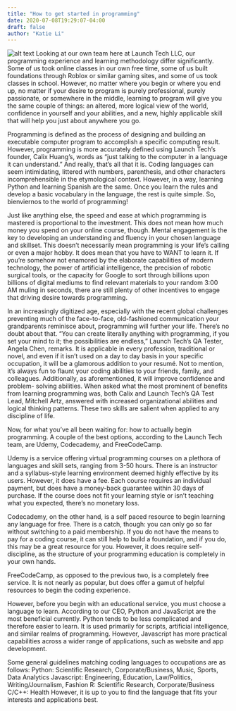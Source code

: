 ```yaml
---
title: "How to get started in programming"
date: 2020-07-08T19:29:07-04:00
draft: false
author: "Katie Li"
---
```

![alt text](https://cdn.ortexo.com/how-to-get-started-in-programming.png "Logo Title Text 1")
Looking at our own team here at Launch Tech LLC, our programming experience and learning methodology differ significantly. Some of us took online classes in our own free time, some of us built foundations through Roblox or similar gaming sites, and some of us took classes in school. However, no matter where you begin or where you end up, no matter if your desire to program is purely professional, purely passionate, or somewhere in the middle, learning to program will give you the same couple of things: an altered, more logical view of the world, confidence in yourself and your abilities, and a new, highly applicable skill that will help you just about anywhere you go.

Programming is defined as the process of designing and building an executable computer program to accomplish a specific computing result. However, programming is more accurately defined using Launch Tech’s founder, Calix Huang’s, words as “just talking to the computer in a language it can understand.” And really, that’s all that it is. Coding languages can seem intimidating, littered with numbers, parenthesis, and other characters incomprehensible in the etymological context. However, in a way, learning Python and learning Spanish are the same. Once you learn the rules and develop a basic vocabulary in the language, the rest is quite simple. So, bienviernos to the world of programming!

Just like anything else, the speed and ease at which programming is mastered is proportional to the investment. This does not mean how much money you spend on your online course, though. Mental engagement is the key to developing an understanding and fluency in your chosen language and skillset. This doesn’t necessarily mean programming is your life’s calling or even a major hobby. It does mean that you have to WANT to learn it. If you’re somehow not enamored by the elaborate capabilities of modern technology, the power of artificial intelligence, the precision of robotic surgical tools, or the capacity for Google to sort through billions upon billions of digital mediums to find relevant materials to your random 3:00 AM muling in seconds, there are still plenty of other incentives to engage that driving desire towards programming.

In an increasingly digitized age, especially with the recent global challenges preventing much of the face-to-face, old-fashioned communication your grandparents reminisce about, programming will further your life. There’s no doubt about that. “You can create literally anything with programming, if you set your mind to it; the possibilities are endless,” Launch Tech’s QA Tester, Angela Chen, remarks. It is applicable in every profession, traditional or novel, and even if it isn’t used on a day to day basis in your specific occupation, it will be a glamorous addition to your resumé. Not to mention, it’s always fun to flaunt your coding abilities to your friends, family, and colleagues. Additionally, as aforementioned, it will improve confidence and problem- solving abilities. When asked what the most prominent of benefits from learning programming was, both Calix and Launch Tech’s QA Test Lead, Mitchell Artz, answered with increased organizational abilities and logical thinking patterns. These two skills are salient when applied to any discipline of life.

Now, for what you’ve all been waiting for: how to actually begin programming. A couple of the best options, according to the Launch Tech team, are Udemy, Codecademy, and FreeCodeCamp.

Udemy is a service offering virtual programming courses on a plethora of languages and skill sets, ranging from 3-50 hours. There is an instructor and a syllabus-style learning environment deemed highly effective by its users. However, it does have a fee. Each course requires an individual payment, but does have a money-back guarantee within 30 days of purchase. If the course does not fit your learning style or isn’t teaching what you expected, there’s no monetary loss.

Codecademy, on the other hand, is a self paced resource to begin learning any language for free. There is a catch, though: you can only go so far without switching to a paid membership. If you do not have the means to pay for a coding course, it can still help to build a foundation, and if you do, this may be a great resource for you. However, it does require self-discipline, as the structure of your programming education is completely in your own hands.

FreeCodeCamp, as opposed to the previous two, is a completely free service. It is not nearly as popular, but does offer a gamut of helpful resources to begin the coding experience.

However, before you begin with an educational service, you must choose a language to learn. According to our CEO, Python and JavaScript are the most beneficial currently. Python tends to be less complicated and therefore easier to learn. It is used primarily for scripts, artificial intelligence, and similar realms of programming. However, Javascript has more practical capabilities across a wider range of applications, such as website and app development.

Some general guidelines matching coding languages to occupations are as follows:
Python: Scientific Research, Corporate/Business, Music, Sports, Data Analytics
Javascript: Engineering, Education, Law/Politics, Writing/Journalism, Fashion
R: Scientific Research, Corporate/Business
C/C++: Health
However, it is up to you to find the language that fits your interests and applications best.

